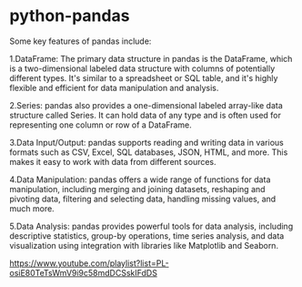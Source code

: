 # python-pandas
Some key features of pandas include:

1.DataFrame: The primary data structure in pandas is the DataFrame, which is a two-dimensional labeled data structure with columns of potentially different types. It's similar to a spreadsheet or SQL table, and it's highly flexible and efficient for data manipulation and analysis.

2.Series: pandas also provides a one-dimensional labeled array-like data structure called Series. It can hold data of any type and is often used for representing one column or row of a DataFrame.

3.Data Input/Output: pandas supports reading and writing data in various formats such as CSV, Excel, SQL databases, JSON, HTML, and more. This makes it easy to work with data from different sources.

4.Data Manipulation: pandas offers a wide range of functions for data manipulation, including merging and joining datasets, reshaping and pivoting data, filtering and selecting data, handling missing values, and much more.

5.Data Analysis: pandas provides powerful tools for data analysis, including descriptive statistics, group-by operations, time series analysis, and data visualization using integration with libraries like Matplotlib and Seaborn.

https://www.youtube.com/playlist?list=PL-osiE80TeTsWmV9i9c58mdDCSskIFdDS
